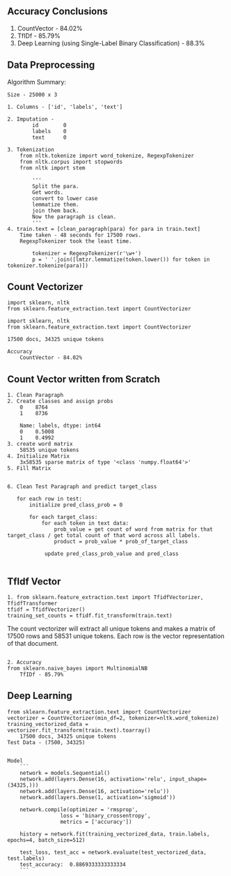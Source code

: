 ## Accuracy Conclusions
1. CountVector - 84.02%
2. TfIDf - 85.79% 
3. Deep Learning (using Single-Label Binary Classification) - 88.3%

## Data Preprocessing

Algorithm Summary:
```
Size - 25000 x 3

1. Columns - ['id', 'labels', 'text']
                      
2. Imputation -
        id        0
        labels    0
        text      0
        
3. Tokenization
    from nltk.tokenize import word_tokenize, RegexpTokenizer
    from nltk.corpus import stopwords
    from nltk import stem

        '''
        Split the para.
        Get words.
        convert to lower case
        lemmatize them.
        join them back.
        Now the paragraph is clean.
        '''
4. train.text = [clean_paragraph(para) for para in train.text]
    Time taken - 48 seconds for 17500 rows.
    RegexpTokenizer took the least time.
    
        tokenizer = RegexpTokenizer(r'\w+')
        p = ' '.join([lmtzr.lemmatize(token.lower()) for token in tokenizer.tokenize(para)])
```

## Count Vectorizer
```
import sklearn, nltk
from sklearn.feature_extraction.text import CountVectorizer

import sklearn, nltk
from sklearn.feature_extraction.text import CountVectorizer

17500 docs, 34325 unique tokens

Accuracy
    CountVector - 84.02%
```

## Count Vector written from Scratch
```
1. Clean Paragraph
2. Create classes and assign probs
    0    8764
    1    8736
    
    Name: labels, dtype: int64
    0    0.5008
    1    0.4992
3. create word matrix
    58535 unique tokens
4. Initialize Matrix
    3x58535 sparse matrix of type '<class 'numpy.float64'>'
5. Fill Matrix


6. Clean Test Paragraph and predict target_class
   ```
       for each row in test:
           initialize pred_class_prob = 0
           
           for each target_class:
               for each token in text data:
                   prob_value = get count of word from matrix for that target_class / get total count of that word across all labels.
                   product = prob_value * prob_of_target_class
                   
                update pred_class_prob_value and pred_class
   ```
```
## TfIdf Vector
```
1. from sklearn.feature_extraction.text import TfidfVectorizer, TfidfTransformer
tfidf = TfidfVectorizer()
training_set_counts = tfidf.fit_transform(train.text)

```
The count vectorizer will extract all unique tokens and makes a matrix of 17500 rows and 58531 unique tokens.
Each row is the vector representation of that document.
```

2. Accuracy
from sklearn.naive_bayes import MultinomialNB
    TfIDf - 85.79% 
```

## Deep Learning

```
from sklearn.feature_extraction.text import CountVectorizer
vectorizer = CountVectorizer(min_df=2, tokenizer=nltk.word_tokenize)
training_vectorized_data = vectorizer.fit_transform(train.text).toarray()
    17500 docs, 34325 unique tokens
Test Data - (7500, 34325)


Model
    ```
    network = models.Sequential()
    network.add(layers.Dense(16, activation='relu', input_shape=(34325,)))
    network.add(layers.Dense(16, activation='relu'))
    network.add(layers.Dense(1, activation='sigmoid'))

    network.compile(optimizer = 'rmsprop',
                 loss = 'binary_crossentropy',
                 metrics = ['accuracy'])

    history = network.fit(training_vectorized_data, train.labels, epochs=4, batch_size=512)

    test_loss, test_acc = network.evaluate(test_vectorized_data, test.labels)
    test_accuracy:  0.8869333333333334
    ```
```